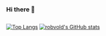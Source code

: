 ### Hi there 👋

##
[![Top Langs](https://github-readme-stats.vercel.app/api/top-langs/?username=bjornsiv&theme=nord&hide=makefile,cmake)](https://github.com/robvold/github-readme-stats)
[![robvold's GitHub stats](https://github-readme-stats.vercel.app/api?username=bjornsiv&hide=issues&count_private=true&theme=nord)](https://github.com/robvold/github-readme-stats)

<!--
**bjornsiv/bjornsiv** is a ✨ _special_ ✨ repository because its `README.md` (this file) appears on your GitHub profile.

Here are some ideas to get you started:

- 🔭 I’m currently working on ...
- 🌱 I’m currently learning ...
- 👯 I’m looking to collaborate on ...
- 🤔 I’m looking for help with ...
- 💬 Ask me about ...
- 📫 How to reach me: ...
- 😄 Pronouns: ...
- ⚡ Fun fact: ...
-->

